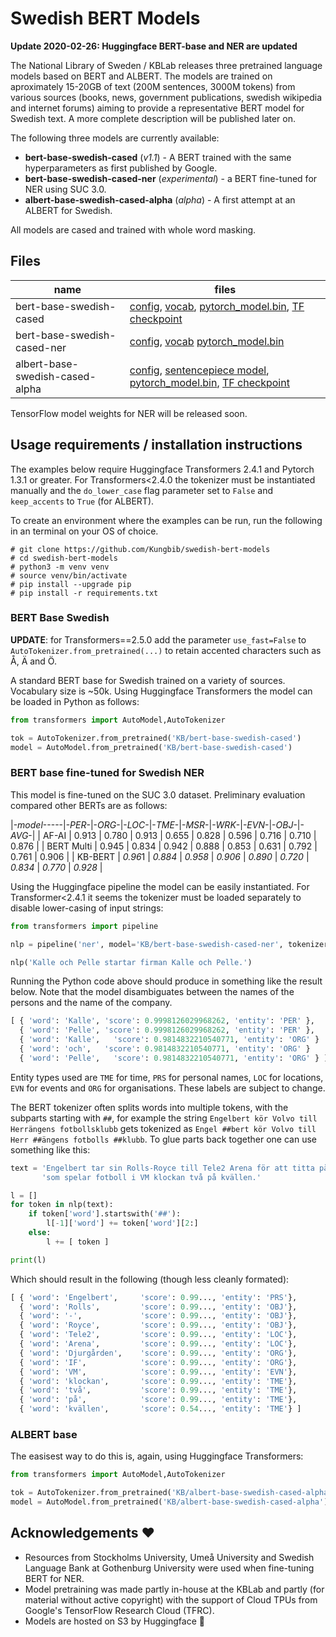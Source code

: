 # Swedish BERT Models

**Update 2020-02-26: Huggingface BERT-base and NER are updated** 

The National Library of Sweden / KBLab releases three pretrained language models based on BERT and ALBERT. The models are trained on aproximately 15-20GB of text (200M sentences, 3000M tokens) from various sources (books, news, government publications, swedish wikipedia and internet forums) aiming to provide a representative BERT model for Swedish text. A more complete description will be published later on.

The following three models are currently available:

- **bert-base-swedish-cased** (*v1.1*) - A BERT trained with the same hyperparameters as first published by Google.
- **bert-base-swedish-cased-ner** (*experimental*) - a BERT fine-tuned for NER using SUC 3.0.
- **albert-base-swedish-cased-alpha** (*alpha*) - A first attempt at an ALBERT for Swedish.

All models are cased and trained with whole word masking.

## Files

| **name**                        | **files** |
|---------------------------------|-----------|
| bert-base-swedish-cased         | [config](https://s3.amazonaws.com/models.huggingface.co/bert/KB/bert-base-swedish-cased/config.json), [vocab](https://s3.amazonaws.com/models.huggingface.co/bert/KB/bert-base-swedish-cased/vocab.txt), [pytorch_model.bin](https://s3.amazonaws.com/models.huggingface.co/bert/KB/bert-base-swedish-cased/pytorch_model.bin), [TF checkpoint](https://data.kb.se/datasets/2020/01/tf/bert_base_swedish_cased-v1.1.tar) |
| bert-base-swedish-cased-ner     | [config](https://s3.amazonaws.com/models.huggingface.co/bert/KB/bert-base-swedish-cased-ner/config.json), [vocab](https://s3.amazonaws.com/models.huggingface.co/bert/KB/bert-base-swedish-cased-ner/vocab.txt) [pytorch_model.bin](https://s3.amazonaws.com/models.huggingface.co/bert/KB/bert-base-swedish-cased-ner/pytorch_model.bin) |
| albert-base-swedish-cased-alpha | [config](https://s3.amazonaws.com/models.huggingface.co/bert/KB/albert-base-swedish-cased-alpha/config.json), [sentencepiece model](https://s3.amazonaws.com/models.huggingface.co/bert/KB/albert-base-swedish-cased-alpha/spiece.model), [pytorch_model.bin](https://s3.amazonaws.com/models.huggingface.co/bert/KB/albert-base-swedish-cased-alpha/pytorch_model.bin), [TF checkpoint](https://data.kb.se/datasets/2020/01/tf/albert_base_swedish_cased.tar) |

TensorFlow model weights for NER will be released soon.

## Usage requirements / installation instructions

The examples below require Huggingface Transformers 2.4.1 and Pytorch 1.3.1 or greater. For Transformers<2.4.0 the tokenizer must be instantiated manually and the `do_lower_case` flag parameter set to `False` and `keep_accents` to `True` (for ALBERT).

To create an environment where the examples can be run, run the following in an terminal on your OS of choice.

```
# git clone https://github.com/Kungbib/swedish-bert-models
# cd swedish-bert-models
# python3 -m venv venv
# source venv/bin/activate
# pip install --upgrade pip
# pip install -r requirements.txt
```

### BERT Base Swedish

**UPDATE**: for Transformers==2.5.0 add the parameter `use_fast=False` to `AutoTokenizer.from_pretrained(...)` to retain accented characters such as Å, Ä and Ö.

A standard BERT base for Swedish trained on a variety of sources. Vocabulary size is ~50k. Using Huggingface Transformers the model can be loaded in Python as follows:

```python
from transformers import AutoModel,AutoTokenizer

tok = AutoTokenizer.from_pretrained('KB/bert-base-swedish-cased')
model = AutoModel.from_pretrained('KB/bert-base-swedish-cased')
```


### BERT base fine-tuned for Swedish NER

This model is fine-tuned on the SUC 3.0 dataset. Preliminary evaluation compared other BERTs are as follows:

|-*model*-----|-*PER*-|-*ORG*-|-*LOC*-|-*TME*-|-*MSR*-|-*WRK*-|-*EVN*-|-*OBJ*-|-*AVG*-|
| AF-AI       | 0.913 | 0.780 | 0.913 | 0.655 | 0.828 | 0.596 | 0.716 | 0.710 | 0.876 |
| BERT Multi  | 0.945 | 0.834 | 0.942 | 0.888 | 0.853 | 0.631 | 0.792 | 0.761 | 0.906 |
| KB-BERT     | *0.96*1 | *0.884* | *0.958* | *0.906* | *0.890* | *0.720* | *0.834* | *0.770* | *0.928* |

Using the Huggingface pipeline the model can be easily instantiated. For Transformer<2.4.1 it seems the tokenizer must be loaded separately to disable lower-casing of input strings:

```python
from transformers import pipeline

nlp = pipeline('ner', model='KB/bert-base-swedish-cased-ner', tokenizer='KB/bert-base-swedish-cased-ner')

nlp('Kalle och Pelle startar firman Kalle och Pelle.')
```

Running the Python code above should produce in something like the result below. Note that the model disambiguates between the names of the persons and the name of the company.

```python
[ { 'word': 'Kalle', 'score': 0.9998126029968262, 'entity': 'PER' },
  { 'word': 'Pelle', 'score': 0.9998126029968262, 'entity': 'PER' },
  { 'word': 'Kalle',   'score': 0.9814832210540771, 'entity': 'ORG' }
  { 'word': 'och',   'score': 0.9814832210540771, 'entity': 'ORG' }
  { 'word': 'Pelle',   'score': 0.9814832210540771, 'entity': 'ORG' } ]
```

Entity types used are `TME` for time, `PRS` for personal names, `LOC` for locations, `EVN` for events and `ORG` for organisations. These labels are subject to change.

The BERT tokenizer often splits words into multiple tokens, with the subparts starting with `##`, for example the string `Engelbert kör Volvo till Herrängens fotbollsklubb` gets tokenized as `Engel ##bert kör Volvo till Herr ##ängens fotbolls ##klubb`. To glue parts back together one can use something like this:

```python
text = 'Engelbert tar sin Rolls-Royce till Tele2 Arena för att titta på Djurgården IF ' +\
       'som spelar fotboll i VM klockan två på kvällen.'

l = []
for token in nlp(text):
    if token['word'].startswith('##'):
        l[-1]['word'] += token['word'][2:]
    else:
        l += [ token ]

print(l)
```

Which should result in the following (though less cleanly formated):

```python
[ { 'word': 'Engelbert',     'score': 0.99..., 'entity': 'PRS'},
  { 'word': 'Rolls',         'score': 0.99..., 'entity': 'OBJ'},
  { 'word': '-',             'score': 0.99..., 'entity': 'OBJ'},
  { 'word': 'Royce',         'score': 0.99..., 'entity': 'OBJ'},
  { 'word': 'Tele2',         'score': 0.99..., 'entity': 'LOC'},
  { 'word': 'Arena',         'score': 0.99..., 'entity': 'LOC'},
  { 'word': 'Djurgården',    'score': 0.99..., 'entity': 'ORG'},
  { 'word': 'IF',            'score': 0.99..., 'entity': 'ORG'},
  { 'word': 'VM',            'score': 0.99..., 'entity': 'EVN'},
  { 'word': 'klockan',       'score': 0.99..., 'entity': 'TME'},
  { 'word': 'två',           'score': 0.99..., 'entity': 'TME'},
  { 'word': 'på',            'score': 0.99..., 'entity': 'TME'},
  { 'word': 'kvällen',       'score': 0.54..., 'entity': 'TME'} ]
```

### ALBERT base

The easisest way to do this is, again, using Huggingface Transformers:

```python
from transformers import AutoModel,AutoTokenizer

tok = AutoTokenizer.from_pretrained('KB/albert-base-swedish-cased-alpha'),
model = AutoModel.from_pretrained('KB/albert-base-swedish-cased-alpha')
```

## Acknowledgements ❤️

- Resources from Stockholms University, Umeå University and Swedish Language Bank at Gothenburg University were used when fine-tuning BERT for NER.
- Model pretraining was made partly in-house at the KBLab and partly (for material without active copyright) with the support of Cloud TPUs from Google's TensorFlow Research Cloud (TFRC).
- Models are hosted on S3 by Huggingface 🤗

